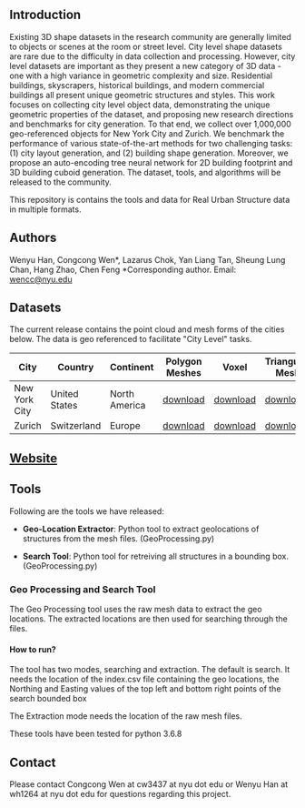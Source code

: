 ## Introduction

Existing 3D shape datasets in the research community are generally limited to objects or scenes at the room or street level. City level shape datasets are rare due to the difficulty in data collection and processing. However, city level datasets are important as they present a new category of 3D data - one with a high variance in geometric complexity and size. Residential buildings, skyscrapers, historical buildings, and modern commercial buildings all present unique geometric structures and styles. This work focuses on collecting city level object data, demonstrating the unique geometric properties of the dataset, and proposing new research directions and benchmarks for city generation. To that end, we collect over 1,000,000 geo-referenced objects for New York City and Zurich. We benchmark the performance of various state-of-the-art methods for two challenging tasks: (1) city layout generation, and (2) building shape generation. Moreover, we propose an auto-encoding tree neural network for 2D building footprint and 3D building cuboid generation. The dataset, tools, and algorithms will be released to the community.

This repository is contains the tools and data for Real Urban Structure data in multiple formats.

## Authors
Wenyu Han, Congcong Wen*, Lazarus Chok, Yan Liang Tan, Sheung Lung Chan, Hang Zhao, Chen Feng
*Corresponding author. Email: wencc@nyu.edu

## Datasets
The current release contains the point cloud and mesh forms of the cities below. The data is geo referenced to facilitate "City Level" tasks.

| City | Country | Continent | Polygon Meshes | Voxel | Triangulated Meshes | Point Cloud |
| --- | --- | --- | --- | --- | --- | --- |
| New York City | United States | North America | [download](https://drive.google.com/drive/folders/1XAfaWw0NRgJRefyYgItc_AI7ahEo_HVj?usp=sharing) | [download](https://drive.google.com/drive/folders/10_8PQ4SAwXv8VHM3yzo1A6k7DSI89gC0?usp=sharing)|[download](https://drive.google.com/drive/folders/1kVeAs3lsLND5xVWjYmsyNxID7xIZsAkt?usp=sharing) |[download](https://drive.google.com/drive/folders/10FN8wcDdY5u8XC6Gxm1BbK6EvZCjlR4y?usp=sharing)| |
| Zurich | Switzerland | Europe | [download](https://drive.google.com/drive/folders/1t5Vo8eNbzqW2KL1KeDs07j6khSgG4t2r?usp=sharing) | [download](https://drive.google.com/drive/folders/1Y93S-QuqfamhvIOmJvRu0HhuEYyv3yW_?usp=sharing) | [download](https://drive.google.com/drive/folders/1lDtRJSznBw2jc_px1yrZ-f_zDboGeonU?usp=sharing) |[download](https://drive.google.com/drive/folders/1hsrvLJMTwz2KaDdeSTTUCiTy-VPzJqUX?usp=sharing) | |

## [Website](https://ai4ce.github.io/RealCity3D/) 

## Tools

Following are the tools we have released:

- **Geo-Location Extractor**: Python tool to extract geolocations of structures from the mesh files. (GeoProcessing.py)

- **Search Tool**: Python tool for retreiving all structures in a bounding box. (GeoProcessing.py)



### Geo Processing and Search Tool

The Geo Processing tool uses the raw mesh data to extract the geo locations. The extracted locations are then used for searching through the files.

#### How to run?

The tool has two modes, searching and extraction. The default is search. It needs the location of the index.csv file containing the geo locations, the Northing and Easting values of the top left and bottom right points of the search bounded box

The Extraction mode needs the location of the raw mesh files.

These tools have been tested for python 3.6.8



## Contact

Please contact Congcong Wen at cw3437 at nyu dot edu or Wenyu Han at wh1264 at nyu dot edu for questions regarding this project.
